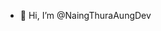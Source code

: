 - 👋 Hi, I’m @NaingThuraAungDev
<!---
NaingThuraAungDev/NaingThuraAungDev is a ✨ special ✨ repository because its `README.md` (this file) appears on your GitHub profile.
You can click the Preview link to take a look at your changes.
--->
